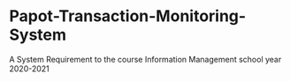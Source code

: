 # Papot-Transaction-Monitoring-System
A System Requirement to the course Information Management school year 2020-2021
